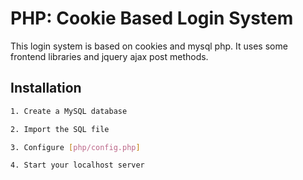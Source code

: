 # PHP: Cookie Based Login System

This login system is based on cookies and mysql php. It uses some frontend libraries and jquery ajax post methods.

## Installation

```bash
1. Create a MySQL database

2. Import the SQL file 

3. Configure [php/config.php]

4. Start your localhost server
```


 
